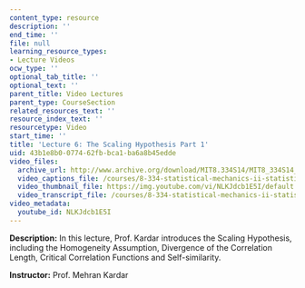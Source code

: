 ```yaml
---
content_type: resource
description: ''
end_time: ''
file: null
learning_resource_types:
- Lecture Videos
ocw_type: ''
optional_tab_title: ''
optional_text: ''
parent_title: Video Lectures
parent_type: CourseSection
related_resources_text: ''
resource_index_text: ''
resourcetype: Video
start_time: ''
title: 'Lecture 6: The Scaling Hypothesis Part 1'
uid: 43b1e8b0-0774-62fb-bca1-ba6a8b45edde
video_files:
  archive_url: http://www.archive.org/download/MIT8.334S14/MIT8_334S14_lec06_300k.mp4
  video_captions_file: /courses/8-334-statistical-mechanics-ii-statistical-physics-of-fields-spring-2014/d906b88fb4ad5ee592df32d7189c35aa_NLKJdcb1E5I.vtt
  video_thumbnail_file: https://img.youtube.com/vi/NLKJdcb1E5I/default.jpg
  video_transcript_file: /courses/8-334-statistical-mechanics-ii-statistical-physics-of-fields-spring-2014/5cf5bbdbf1d9cb2269a7c3f01efc96f4_NLKJdcb1E5I.pdf
video_metadata:
  youtube_id: NLKJdcb1E5I
---
```


**Description:** In this lecture, Prof. Kardar introduces the Scaling Hypothesis, including the Homogeneity Assumption, Divergence of the Correlation Length, Critical Correlation Functions and Self-similarity.

**Instructor:** Prof. Mehran Kardar



